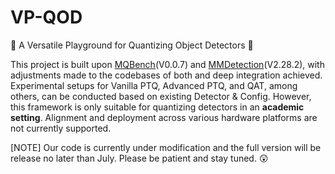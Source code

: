 # VP-QOD
:dizzy: A Versatile Playground for Quantizing Object Detectors :dizzy:

This project is built upon [MQBench](https://github.com/ModelTC/MQBench)(V0.0.7) and [MMDetection](https://github.com/open-mmlab/mmdetection/tree/2.x)(V2.28.2), with adjustments made to the codebases of both and deep integration achieved. Experimental setups for Vanilla PTQ, Advanced PTQ, and QAT, among others, can be conducted based on existing Detector & Config. However, this framework is only suitable for quantizing detectors in an **academic setting**. Alignment and deployment across various hardware platforms are not currently supported.

[NOTE] Our code is currently under modification and the full version will be release no later than July. Please be patient and stay tuned. :astonished:
